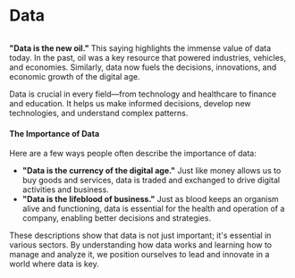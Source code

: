 # Data

<figure><img src="https://media.licdn.com/dms/image/C5612AQHwD9Gk_BiyJA/article-cover_image-shrink_720_1280/0/1567678406401?e=2147483647&#x26;v=beta&#x26;t=7p3Mylaao200mwLxkNNHrz7-Hb7YLVpa9fTRZ6W8PY0" alt=""><figcaption></figcaption></figure>

**"Data is the new oil."** This saying highlights the immense value of data today. In the past, oil was a key resource that powered industries, vehicles, and economies. Similarly, data now fuels the decisions, innovations, and economic growth of the digital age.

Data is crucial in every field—from technology and healthcare to finance and education. It helps us make informed decisions, develop new technologies, and understand complex patterns.

#### The Importance of Data

Here are a few ways people often describe the importance of data:

* **"Data is the currency of the digital age."** Just like money allows us to buy goods and services, data is traded and exchanged to drive digital activities and business.
* **"Data is the lifeblood of business."** Just as blood keeps an organism alive and functioning, data is essential for the health and operation of a company, enabling better decisions and strategies.

These descriptions show that data is not just important; it's essential in various sectors. By understanding how data works and learning how to manage and analyze it, we position ourselves to lead and innovate in a world where data is key.
